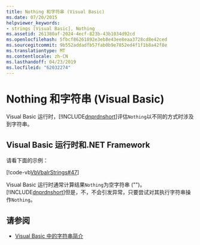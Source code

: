 ```yaml
---
title: Nothing 和字符串 (Visual Basic)
ms.date: 07/20/2015
helpviewer_keywords:
- strings [Visual Basic], Nothing
ms.assetid: 261380af-2024-4ecf-823b-43b1034d92cd
ms.openlocfilehash: 5fbcf86261892e3eb8e43ee8eaa3728cd8e42ced
ms.sourcegitcommit: 9b552addadfb57fab0b9e7852ed4f1f1b8a42f8e
ms.translationtype: MT
ms.contentlocale: zh-CN
ms.lasthandoff: 04/23/2019
ms.locfileid: "62032274"
---
```

# <a name="nothing-and-strings-in-visual-basic"></a>Nothing 和字符串 (Visual Basic)
Visual Basic 运行时，[!INCLUDE[dnprdnshort](~/includes/dnprdnshort-md.md)]评估`Nothing`以不同的方式时涉及到字符串。  
  
## <a name="visual-basic-runtime-and-the-net-framework"></a>Visual Basic 运行时和.NET Framework  
 请看下面的示例：  
  
 [!code-vb[VbVbalrStrings#47](~/samples/snippets/visualbasic/VS_Snippets_VBCSharp/VbVbalrStrings/VB/Class2.vb#47)]  
  
 Visual Basic 运行时通常计算结果`Nothing`为空字符串 ("")。 [!INCLUDE[dnprdnshort](~/includes/dnprdnshort-md.md)]但是，不，不会引发异常，只要尝试对其执行字符串操作`Nothing`。  
  
## <a name="see-also"></a>请参阅

- [Visual Basic 中的字符串简介](../../../../visual-basic/programming-guide/language-features/strings/introduction-to-strings.md)

